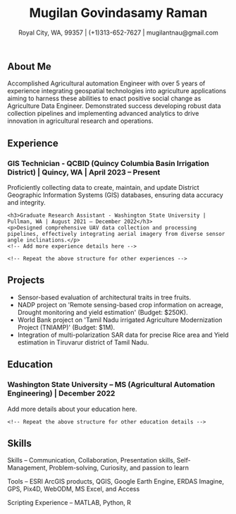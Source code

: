 <!DOCTYPE html>
<html lang="en">
<head>
  <meta charset="UTF-8">
  <meta name="viewport" content="width=device-width, initial-scale=1.0">
  <title>Mugilan Govindasamy Raman - Agriculture Data Engineer</title>
  <link rel="stylesheet" href="styles.css">
</head>
<body>
  <header>
    <h1>Mugilan Govindasamy Raman</h1>
    <p>Royal City, WA, 99357 | (+1)313-652-7627 | mugilantnau@gmail.com</p>
  </header>

  <section id="about">
    <h2>About Me</h2>
    <p>Accomplished Agricultural automation Engineer with over 5 years of experience integrating geospatial technologies into agriculture applications aiming to harness these abilities to enact positive social change as Agriculture Data Engineer. Demonstrated success developing robust data collection pipelines and implementing advanced analytics to drive innovation in agricultural research and operations.</p>
  </section>

  <section id="experience">
    <h2>Experience</h2>
    <h3>GIS Technician - QCBID (Quincy Columbia Basin Irrigation District) | Quincy, WA | April 2023 – Present</h3>
    <p>Proficiently collecting data to create, maintain, and update District Geographic Information Systems (GIS) databases, ensuring data accuracy and integrity.</p>
    <!-- Add more experience details here -->

    <h3>Graduate Research Assistant - Washington State University | Pullman, WA | August 2021 – December 2022</h3>
    <p>Designed comprehensive UAV data collection and processing pipelines, effectively integrating aerial imagery from diverse sensor angle inclinations.</p>
    <!-- Add more experience details here -->

    <!-- Repeat the above structure for other experiences -->
  </section>

  <section id="projects">
    <h2>Projects</h2>
    <ul>
      <li>Sensor-based evaluation of architectural traits in tree fruits.</li>
      <li>NADP project on 'Remote sensing-based crop information on acreage, Drought monitoring and yield estimation' (Budget: $250K).</li>
      <li>World Bank project on 'Tamil Nadu irrigated Agriculture Modernization Project (TNIAMP)' (Budget: $1M).</li>
      <li>Integration of multi-polarization SAR data for precise Rice area and Yield estimation in Tiruvarur district of Tamil Nadu.</li>
    </ul>
  </section>

  <section id="education">
    <h2>Education</h2>
    <h3>Washington State University – MS (Agricultural Automation Engineering) | December 2022</h3>
    <p>Add more details about your education here.</p>
    
    <!-- Repeat the above structure for other education details -->
  </section>

  <section id="skills">
    <h2>Skills</h2>
    <p>Skills – Communication, Collaboration, Presentation skills, Self-Management, Problem-solving, Curiosity, and passion to learn</p>
    <p>Tools – ESRI ArcGIS products, QGIS, Google Earth Engine, ERDAS Imagine, GPS, Pix4D, WebODM, MS Excel, and Access</p>
    <p>Scripting Experience – MATLAB, Python, R</p>
  </section>
</body>
</html>
